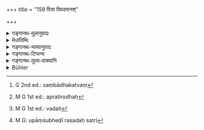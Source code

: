 +++
title = "159 पित्रा विवदमानश्"

+++

<details><summary>गङ्गानथ-मूलानुवादः</summary>

One quarrelling with one’s father, the keeper of a gambling house, the drunkard, one afflicted with a foul disease, one accused of sins, the hypocrite, and the dealer in essence.—(159)
</details>

<details><summary>मेधातिथिः</summary>

पित्रा यो विवदते परुषं भाषते, राजकुले व्यवहरतीति पूर्वपक्षोत्तरपक्षभङ्ग्या भागादिनिमित्तम् । तथा च गौतमः- "पित्राकामेन विरक्तान्" इति (ग्ध् १५.१९) । 

- <u>प्रतिरोद्धा</u> गुरोर् इत्य् अनेनैतत् कथं पुनरुक्तम् उच्यते । 

- <u>अन्यः</u> प्रतिरोधः अन्यश् च विवादः । यत् किंचित् गुरोर् अभिप्रेतं वस्तु "कथम् इदं सिध्येत्" इति तत्र संबन्धकथनम्[^२८५] प्रतिरोधः[^२८६] । न्याय्ये ऽपि वस्तुनि तदिच्छाप्रतिघातः प्रतिरोद्धृत्वम् । प्रतिराद्धेति तत्र पाठान्तरम् । आभिमुख्येन हिंसिता हस्तादिना गुरोः प्रतिरोद्धा चपेटादिदानेन । अस्मिन् पक्षे स्थितम् अन्यत्वं विवादस्य । 


[^२८६]:
     M G 1st ed.: apratirodhaḥ


[^२८५]:
     G 2nd ed.: saṃbādhakatvaṃ

- **कितवो** द्यूतस्य कारयिता सभिकः । यस् तु स्वयंवेदिता स प्राग् एव निषिद्धः । "केकरम्" अन्ये पठन्ति, केकरो मद्यप इति । स च वलितप्रेक्षी अध्यर्धदृष्टिः । कातरम् <u>अन्ये</u> । स च शुकपक्षतारकः । 

- **मद्यपः** । सुराया अन्यस्यारिष्टादेर् मद्यस्य पाता सुरापः, पतितत्वेनैव निरस्तः । 

- **पापरोगी** कुष्ठी । स हि लोके ऽत्यन्तनिन्द्यः, पापरोगीत्य् अभिधातुं युक्तः । अस्माद् एव च प्रतिषेधात् यक्ष्मीत्य् अत्र न सर्वो व्याधिगृहीतो गृह्यते, कस् तर्हि, क्षयी । यदि हि सर्वो गृह्येत तेनैव सिद्धत्वात् पापरोगीति नाकरिष्यत् । 

- **अभिशस्तः** पातकोपपातकयोः कर्तेति लोके प्रसिद्धः, असत्य् अपि तत्कर्तृकत्वनिश्चये । 

- **दाम्भिकः** छद्मना धर्मं चरति[^२८७] लोकपक्त्यर्थम्, न कर्तव्यम् इति कृत्वा करोति । 


[^२८७]:
     M G 1st ed.: vadati

- **रसविक्रयी** विषस्य विक्रेता । तस्य ह्य् एतद् अभिधानम् । "उपांशुभेदी रसदः," "रसदः सत्त्री"[^२८८] इत्यादि विषदो रसद उच्यते ॥ ३.१४९ ॥


[^२८८]:
     M G: upāṃśubhedī rasadaḥ satrī
</details>

<details><summary>गङ्गानथ-भाष्यानुवादः</summary>

He who quarrels with his father; *i.e*., talks rudely to him; and goes to court against him as party to a suit instituted for partition. Says Gautama (15-19)—‘Those who separate from their Father, without reason.’

Why should this be asserted here, which appears to be a repetition of what has been mentioned above (153) as the ‘opposer of his Teacher’?”

*Opposing* is one thing, and *quarrelling* is something different. When
the superior wants a certain thing, if one were to say rudely, ‘How can this be got!,’—this is ‘opposing;’ so that one is an ‘opposer, by obstructing his acquisition of a thing that belongs to him. Further, under 153 ‘*pratirāddhā*’ is another reading (for ‘*pratiroddhā*’), which means ‘doing direct injury,’ *i.e*., striking the superior with slaps, &c. And with this reading what has gone before (in 153) is clearly different from the ‘quarrelling’ mentioned here.

‘*Keeper of a gambling house*’—the gamester who makes other people gamble; he who is himself a gambler has been already excluded before (in 151),

Some people read ‘*Kekara*’ (for ‘*Kitava*’), reading the text as ‘*Kekaro madyapastathā*;’ and ‘*Kekara*’ is the man with a squint.

Others, again, read ‘*Kātara*,’ which means ‘one, the pupils in whose eyes are like the parrot’s feather, green.’

‘*Drunkard*’—one who drinks wines of kinds other than the ‘*Surā*’ (wine distilled from grains); such, for instance, as the ‘*Ariṣṭa*,’ and the like;—the drinker of ‘*Surā*’ being already precluded as an ‘outcast.’

‘*One afflicted with a fold disease*’—*i.e*., the leper; he being very much despised among people, it is only right that he should be spoken of as ‘afflicted with a foul disease.’

It is on account of the present prohibition that the term *yakṣmi* (in 154) has been taken (by some people) not as the ‘invalid’ in general, but one who is suffering from consumption; if the ‘invalid’ in general were meant, then all invalids being included there, the author would not have mentioned ‘one afflicted with a foul disease’ in this verse.

‘*Accused of sins*.’—one who is known among people as having committed sins, great and small; even without its being known for a certain.

‘*Hypocrite*.’—one who deceitfully performs religious acts, with a view to gaining popularity, not because he thinks it his duty to do so.

‘*Dealer in essence*.’—*i.e*., the seller of poison; it is poison that is called ‘Essence.’ In several places, we find the *poisoner* spoken of as ‘*rasadaḥ*’ ‘giver of *essence*—(159)
</details>

<details><summary>गङ्गानथ-टिप्पन्यः</summary>

‘*Kitavaḥ*’—‘The keeper of a gambling house’ (Medhātithi);—‘one who
makes others play for himself’ (Govinda-

Medhātithi and Kullūka note the other reading ‘*Keka* *raḥ*’, explaining
it as ‘squint-eyed’, and connecting it with the ‘drunkard.’

*The translation on p. 183, ll. 1-3 should run as follows, and not as
printed*:—“*Some people read* ‘*Kekaraḥ*’ for ‘*kitavaḥ*’ *and make it
qualify* ‘*madyapaḥ*’; *the* ‘*kekara*’ *is* ‘*the man with a squint*’.

‘*Kātaraḥ*’ is yet another reading noted by Medhātithi, who explains it
as ‘one, the pupils in whose eyes are like the parrot’s feather, green’.

‘*Rasavikrayī*’—‘One who sells poison’ (Medhātithi);—‘one who sells
substances used for flavouring food, *e.g*., sugarcane-juice and the
like’ (Govindarāja, Kullūka and Rāghavānanda);—‘the seller of molasses’
(Nārāyaṇa).

This verse is quoted in *Parāśaramādhava* (Ācāra, p. 087), which reads
‘*Kekaraḥ*’ and explains it as ‘squint-eyed’;—in *Hemādri* (Śrāddha, p.
481);—in *Nṛsiṃhaprasāda* (Śrāddha p. 9);—and in *Śrāddhakriyākaumudī*
(p. 40), which explains ‘*kitavaḥ*’ as ‘gambler’, and ‘*rasavikrayī*’ as
‘dealer in salt and such other articles’.
</details>

<details><summary>गङ्गानथ-तुल्य-वाक्यानि</summary>

**(verses 3.150-166)  
**

See Comparative notes for [Verse
3.150].
</details>

<details><summary>Bühler</summary>

159	He who wrangles or goes to law with his father, the keeper of a gambling-house, a drunkard, he who is afflicted with a disease (in punishment of former) crimes, he who is accused of a mortal sin, a hypocrite, a seller of substances used for flavouring food,
</details>

